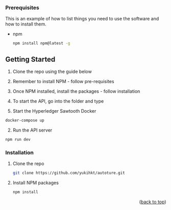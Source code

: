 ### Prerequisites

This is an example of how to list things you need to use the software and how to install them.
* npm
  ```sh
  npm install npm@latest -g
  ```

<!-- GETTING STARTED -->
## Getting Started

1. Clone the repo using the guide below
2. Remember to install NPM - follow pre-requisites
3. Once NPM installed, install the packages - follow installation
4. To start the API, go into the folder and type


1. Start the Hyperledger Sawtooth Docker
```sh
docker-compose up
```
2. Run the API server
```sh
npm run dev
```

### Installation

1. Clone the repo
   ```sh
   git clone https://github.com/yukihkt/autoture.git
   ```
2. Install NPM packages
   ```sh
   npm install
   ```


<p align="right">(<a href="#top">back to top</a>)</p>

